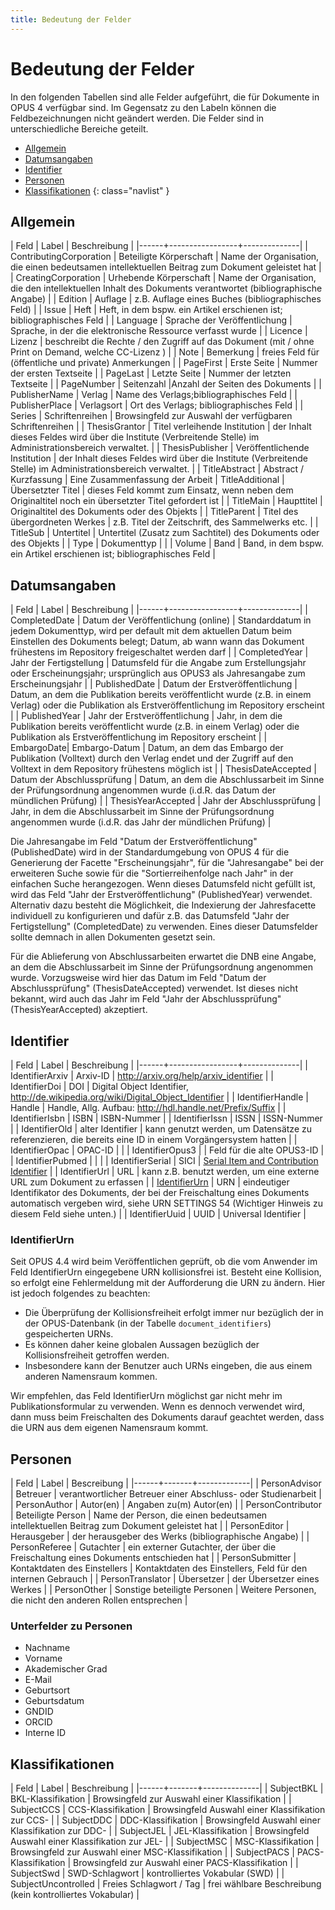 ```yaml
---
title: Bedeutung der Felder
---
```


# Bedeutung der Felder

In den folgenden Tabellen sind alle Felder aufgeführt, die für Dokumente in OPUS 4 verfügbar sind. Im Gegensatz zu
den Labeln können die Feldbezeichnungen nicht geändert werden. Die Felder sind in unterschiedliche Bereiche geteilt.

* [Allgemein](#allgemein)
* [Datumsangaben](#datumsangaben)
* [Identifier](#identifier)
* [Personen](#personen)
* [Klassifikationen](#klassifikationen)
{: class="navlist" }

## Allgemein

| Feld | Label | Beschreibung |
|------+-----------------+--------------|
| ContributingCorporation | Beteiligte Körperschaft | Name der Organisation, die einen bedeutsamen intellektuellen Beitrag zum Dokument geleistet hat |
| CreatingCorporation | Urhebende Körperschaft | Name der Organisation, die den intellektuellen Inhalt des Dokuments verantwortet (bibliographische Angabe) |
| Edition | Auflage | z.B. Auflage eines Buches (bibliographisches Feld) |
| Issue | Heft | Heft, in dem bspw. ein Artikel erschienen ist; bibliographisches Feld |
| Language | Sprache der Veröffentlichung | Sprache, in der die elektronische Ressource verfasst wurde |
| Licence | Lizenz | beschreibt die Rechte / den Zugriff auf das Dokument (mit / ohne Print on Demand, welche CC-Lizenz ) |
| Note | Bemerkung | freies Feld für (öffentliche und private) Anmerkungen |
| PageFirst | Erste Seite | Nummer der ersten Textseite |
| PageLast | Letzte Seite | Nummer der letzten Textseite |
| PageNumber | Seitenzahl |Anzahl der Seiten des Dokuments |
| PublisherName | Verlag | Name des Verlags;bibliographisches Feld |
| PublisherPlace | Verlagsort | Ort des Verlags; bibliographisches Feld |
| Series | Schriftenreihen | Browsingfeld zur Auswahl der verfügbaren Schriftenreihen |
| ThesisGrantor | Titel verleihende Institution | der Inhalt dieses Feldes wird über die Institute (Verbreitende Stelle) im Administrationsbereich verwaltet. |
| ThesisPublisher | Veröffentlichende Institution | der Inhalt dieses Feldes wird über die Institute (Verbreitende Stelle) im Administrationsbereich verwaltet. |
| TitleAbstract | Abstract / Kurzfassung | Eine Zusammenfassung der Arbeit
| TitleAdditional | Übersetzter Titel | dieses Feld kommt zum Einsatz, wenn neben dem Originaltitel noch ein übersetzter Titel gefordert ist |
| TitleMain | Haupttitel | Originaltitel des Dokuments oder des Objekts |
| TitleParent | Titel des übergordneten Werkes | z.B. Titel der Zeitschrift, des Sammelwerks etc. |
| TitleSub | Untertitel | Untertitel (Zusatz zum Sachtitel) des Dokuments oder des Objekts |
| Type | Dokumenttyp | |
| Volume | Band | Band, in dem bspw. ein Artikel erschienen ist; bibliographisches Feld |

## Datumsangaben

| Feld | Label | Beschreibung |
|------+-----------------+--------------|
| CompletedDate | Datum der Veröffentlichung (online) | Standarddatum in jedem Dokumenttyp, wird per default mit dem aktuellen Datum beim Einstellen des Dokuments belegt; Datum, ab wann wann das Dokument frühestens im Repository freigeschaltet werden darf |
| CompletedYear | Jahr der Fertigstellung | Datumsfeld für die Angabe zum Erstellungsjahr oder Erscheinungsjahr; ursprünglich aus OPUS3 als Jahresangabe zum Erscheinungsjahr |
| PublishedDate | Datum der Erstveröffentlichung | Datum, an dem die Publikation bereits veröffentlicht wurde (z.B. in einem Verlag) oder die Publikation als Erstveröffentlichung im Repository erscheint |
| PublishedYear | Jahr der Erstveröffentlichung | Jahr, in dem die Publikation bereits veröffentlicht wurde (z.B. in einem Verlag) oder die Publikation als Erstveröffentlichung im Repository erscheint |
| EmbargoDate| Embargo-Datum | Datum, an dem das Embargo der Publikation (Volltext) durch den Verlag endet und der Zugriff auf den Volltext in dem Repository frühestens möglich ist |
| ThesisDateAccepted | Datum der Abschlussprüfung | Datum, an dem die Abschlussarbeit im Sinne der Prüfungsordnung angenommen wurde (i.d.R. das Datum der mündlichen Prüfung) |
| ThesisYearAccepted | Jahr der Abschlussprüfung | Jahr, in dem die Abschlussarbeit im Sinne der Prüfungsordnung angenommen wurde (i.d.R. das Jahr der mündlichen Prüfung) |

Die Jahresangabe im Feld "Datum der Erstveröffentlichung" (PublishedDate) wird in der Standardumgebung von OPUS 4 für die Generierung der Facette "Erscheinungsjahr", 
für die "Jahresangabe" bei der erweiteren Suche sowie für die "Sortierreihenfolge nach Jahr" in der einfachen Suche herangezogen. Wenn dieses Datumsfeld nicht gefüllt 
ist, wird das Feld "Jahr der Erstveröffentlichung" (PublishedYear) verwendet. Alternativ dazu besteht die Möglichkeit, die Indexierung der Jahresfacette individuell 
zu konfigurieren und dafür z.B. das Datumsfeld "Jahr der Fertigstellung"  (CompletedDate) zu verwenden. Eines dieser Datumsfelder sollte demnach in allen Dokumenten 
gesetzt sein.

Für die Ablieferung von Abschlussarbeiten erwartet die DNB eine Angabe, an dem die Abschlussarbeit im Sinne der Prüfungsordnung angenommen wurde. Vorzugsweise wird hier 
das Datum im Feld "Datum der Abschlussprüfung" (ThesisDateAccepted) verwendet. Ist dieses nicht bekannt, wird auch das Jahr im Feld "Jahr der Abschlussprüfung" 
(ThesisYearAccepted) akzeptiert.

## Identifier

| Feld | Label | Beschreibung |
|------+-----------------+--------------|
| IdentifierArxiv | Arxiv-ID | <http://arxiv.org/help/arxiv_identifier> |
| IdentifierDoi | DOI | Digital Object Identifier, <http://de.wikipedia.org/wiki/Digital_Object_Identifier> |
| IdentifierHandle | Handle | Handle, Allg. Aufbau: http://hdl.handle.net/Prefix/Suffix |
| IdentifierIsbn | ISBN | ISBN-Nummer |
| IdentifierIssn | ISSN | ISSN-Nummer |
| IdentifierOld | alter Identifier | kann genutzt werden, um Datensätze zu referenzieren, die bereits eine ID in einem Vorgängersystem hatten |
| IdentifierOpac | OPAC-ID | |
| IdentifierOpus3 |  | Feld für die alte OPUS3-ID |
| IdentifierPubmed | | |
| IdentifierSerial | SICI | [Serial Item and Contribution Identifier](http://en.wikipedia.org/wiki/Serial_Item_and_Contribution_Identifier) |
| IdentifierUrl | URL | kann z.B. benutzt werden, um eine externe URL zum Dokument zu erfassen |
| [IdentifierUrn](#identifierurn) | URN | eindeutiger Identifikator des Dokuments, der bei der Freischaltung eines Dokuments automatisch vergeben wird, siehe URN SETTINGS 54 (Wichtiger Hinweis zu diesem Feld siehe unten.) |
| IdentifierUuid | UUID | Universal Identifier |

### IdentifierUrn

Seit OPUS 4.4 wird beim Veröffentlichen geprüft, ob die vom Anwender im Feld
IdentifierUrn eingegebene URN kollisionsfrei ist. Besteht eine Kollision, so erfolgt eine
Fehlermeldung mit der Aufforderung die URN zu ändern. Hier ist jedoch folgendes zu beachten:

* Die Überprüfung der Kollisionsfreiheit erfolgt immer nur bezüglich der in der OPUS-Datenbank (in der Tabelle
  `document_identifiers`) gespeicherten URNs.
* Es können daher keine globalen Aussagen bezüglich der Kollisionsfreiheit getroffen werden.
* Insbesondere kann der Benutzer auch URNs eingeben, die aus einem anderen Namensraum kommen.

Wir empfehlen, das Feld IdentifierUrn möglichst gar nicht mehr im Publikationsformular zu
verwenden. Wenn es dennoch verwendet wird, dann muss beim Freischalten des Dokuments darauf
geachtet werden, dass die URN aus dem eigenen Namensraum kommt.

## Personen

| Feld | Label | Bescreibung |
|------+-------+-------------|
| PersonAdvisor | Betreuer | verantwortlicher Betreuer einer Abschluss- oder Studienarbeit |
| PersonAuthor | Autor(en) | Angaben zu(m) Autor(en) |
| PersonContributor | Beteiligte Person | Name der Person, die einen bedeutsamen intellektuellen Beitrag zum Dokument geleistet hat |
| PersonEditor | Herausgeber | der herausgeber des Werks (bibliographische Angabe) |
| PersonReferee | Gutachter | ein externer Gutachter, der über die Freischaltung eines Dokuments entschieden hat |
| PersonSubmitter | Kontaktdaten des Einstellers | Kontaktdaten des Einstellers, Feld für den internen Gebrauch |
| PersonTranslator | Übersetzer | der Übersetzer eines Werkes |
| PersonOther | Sonstige beteiligte Personen | Weitere Personen, die nicht den anderen Rollen entsprechen |

### Unterfelder zu Personen
* Nachname
* Vorname
* Akademischer Grad
* E-Mail
* Geburtsort
* Geburtsdatum
* GNDID
* ORCID
* Interne ID

## Klassifikationen

| Feld | Label | Beschreibung |
|------+-------+--------------|
| SubjectBKL | BKL-Klassifikation | Browsingfeld zur Auswahl einer Klassifikation |
| SubjectCCS | CCS-Klassifikation | Browsingfeld Auswahl einer Klassifikation zur CCS- |
| SubjectDDC | DDC-Klassifikation | Browsingfeld Auswahl einer Klassifikation zur DDC- |
| SubjectJEL | JEL-Klassifikation | Browsingfeld Auswahl einer Klassifikation zur JEL- |
| SubjectMSC | MSC-Klassifikation | Browsingfeld zur Auswahl einer MSC-Klassifikation |
| SubjectPACS | PACS-Klassifikation | Browsingfeld zur Auswahl einer PACS-Klassifikation |
| SubjectSwd | SWD-Schlagwort | kontrolliertes Vokabular (SWD) |
| SubjectUncontrolled | Freies Schlagwort / Tag | frei wählbare Beschreibung (kein kontrolliertes Vokabular) |






